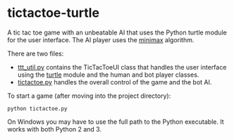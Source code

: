 # tictactoe-turtle

A tic tac toe game with an unbeatable AI that uses the Python turtle module for
the user interface. The AI player uses the
[minimax](https://en.wikipedia.org/wiki/Minimax) algorithm.

There are two files:

* [ttt_util.py](ttt_util.py) contains the TicTacToeUI class that handles the
user interface using the [turtle](https://docs.python.org/3/library/turtle.html)
module and the human and bot player classes.
* [tictactoe.py](tictactoe.py) handles the overall control of the game and the
bot AI.

To start a game (after moving into the project directory):

    python tictactoe.py

On Windows you may have to use the full path to the Python executable. It works
with both Python 2 and 3.
